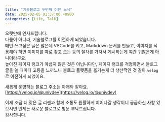 ```yaml
---
title: "기술블로그 두번째 이전 소식"
date: 2025-02-05 01:37:00 +0900
categories: [Life, Talk]
---
```


오랫만에 인사드립니다.  
다름이 아니라, 기술블로그를 이전하게 되었습니다.  
매번 쓰고싶은 글은 많은데 VSCode를 켜고, Markdown 문서를 만들고, 이미지를 적용해야 하면 이미지를 따로 갖고 오는 등의 절차를 거쳐서 게시하는게 여간 귀찮은게 아니더라구요.  
높아진 페이지 랭크가 아쉽지 않은 것은 아닙니다만, 페이지 랭크를 걱정하면서 블로그 글을 쓸 때마다 고통을 느끼느니 블로그 플랫폼을 옮기는게 더 생산적인 것 같아 `velog`로 이전하게 되었어요.

새롭게 운영하는 블로그 주소는 아래와 같아요.  
[https://velog.io/@univdev](https://velog.io/@univdev)

이제 조금 더 잦은 글 리젠과 함께 소통도 원활하게 이어나갈 생각이니 궁금하신 사항 있으시면 언제든 새로운 블로그로 방문 부탁드립니다.  
감사합니다.
